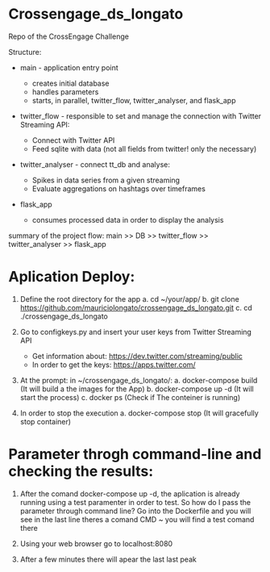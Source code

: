 # Crossengage_ds_longato
Repo of the CrossEngage Challenge

Structure:
  * main - application entry point
    - creates initial database
    - handles parameters
    - starts, in parallel, twitter_flow, twitter_analyser, and flask_app

  * twitter_flow - responsible to set and manage the connection with Twitter Streaming API:
    - Connect with Twitter API
    - Feed sqlite with data (not all fields from twitter! only the necessary)
  
  * twitter_analyser - connect tt_db and analyse:
    - Spikes in data series from a given streaming
    - Evaluate aggregations on hashtags over timeframes  

  * flask_app
    - consumes processed data in order to display the analysis
     
summary of the project flow:
    main >> DB >> twitter_flow >>  twitter_analyser >> flask_app

# Aplication Deploy:

1. Define the root directory for the app
    a. cd ~/your/app/
    b. git clone https://github.com/mauriciolongato/crossengage_ds_longato.git
    c. cd ./crossengage_ds_longato

2. Go to configkeys.py and insert your user keys from Twitter Streaming API
    - Get information about: https://dev.twitter.com/streaming/public
    - In order to get the keys: https://apps.twitter.com/

3. At the prompt: in ~/crossengage_ds_longato/:
    a. docker-compose build (It will build a the images for the App)
    b. docker-compose up -d (It will start the process)
    c. docker ps (Check if The conteiner is running)

4. In order to stop the execution
    a. docker-compose stop (It will gracefully stop container)

# Parameter throgh command-line and checking the results:

1. After the comand docker-compose up -d, the aplication is already running using a test paramenter in order to test. 
So how do I pass the parameter through command line? 
Go into the Dockerfile and you will see in the last line theres a comand CMD ~ you will find a test comand there 

2. Using your web browser go to localhost:8080

3. After a few minutes there will apear the last last peak